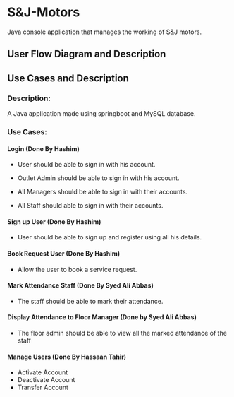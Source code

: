 # S&J-Motors

Java console application that manages the working of S&J motors.
## User Flow Diagram and Description


## Use Cases and Description

### Description:  ####
A Java application made using springboot and MySQL database.

### Use Cases:

#### Login (Done By Hashim)

 
  * User should be able to sign in with his account.
  
 * Outlet Admin should be able to sign in with his account.
 
* All Managers should be able to sign in with their accounts.
 
 * All Staff should able to sign in with their accounts.

#### Sign up User (Done By Hashim)
 
*  User should be able to sign up and register using all his details.

#### Book Request User (Done By Hashim)
* Allow the user to book a service request.

#### Mark Attendance Staff (Done By Syed Ali Abbas)
 
*  The staff should be able to mark their attendance.

#### Display Attendance to Floor Manager (Done by Syed Ali Abbas)
 
*  The floor admin should be able to view all the marked attendance of the staff

#### Manage Users (Done By Hassaan Tahir)
* Activate Account
* Deactivate Account
* Transfer Account
